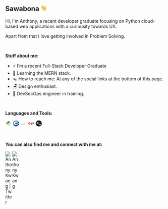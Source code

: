 
## Sawabona <img src="https://raw.githubusercontent.com/ABSphreak/ABSphreak/master/gifs/Hi.gif" width="20px" height="20px"/>


Hi, I'm Anthony, a recent developer graduate focusing on Python cloud-based web applications with a curiousity towards UX.

Apart from that I love getting involved in Problem Solving.

<br/>

**Stuff about me:**

- ⚡️ I’m a recent Full-Stack Developer Graduate
- 🗿 Learning the MERN stack.
- 🪤 How to reach me: At any of the social links at the bottom of this page.
- 🪑 Design enthusiast.
- 🎱 DevSecOps engineer in training.

<br />

**Languages and Tools:**


<code><img height="20" src="https://raw.githubusercontent.com/github/explore/80688e429a7d4ef2fca1e82350fe8e3517d3494d/topics/python/python.png"></code>
<code><img height="20" src="https://raw.githubusercontent.com/github/explore/80688e429a7d4ef2fca1e82350fe8e3517d3494d/topics/cpp/cpp.png"></code>
<code><img height="20" src="https://raw.githubusercontent.com/github/explore/80688e429a7d4ef2fca1e82350fe8e3517d3494d/topics/mysql/mysql.png"></code>
<code><img height="20" src="https://raw.githubusercontent.com/github/explore/80688e429a7d4ef2fca1e82350fe8e3517d3494d/topics/git/git.png"></code>
<code><img height="20" src="https://raw.githubusercontent.com/github/explore/80688e429a7d4ef2fca1e82350fe8e3517d3494d/topics/terminal/terminal.png"></code>

<br />

**You can also find me and connect with me at:**

<a href="https://twitter.com/anthonykwang">
<img align="left" alt="Anthony Kwang | Twitter" width="22px" src="https://img.icons8.com/color/48/000000/twitter--v2.png" />
</a>
<a href="www.linkedin.com/in/anthonykwang">
<img align="left" alt="Anthony Kwang" width="22px" src="https://img.icons8.com/fluent/48/000000/linkedin.png" />
</a>



